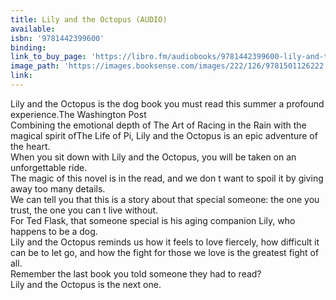 ```yaml
---
title: Lily and the Octopus (AUDIO)
available:
isbn: '9781442399600'
binding:
link_to_buy_page: 'https://libro.fm/audiobooks/9781442399600-lily-and-the-octopus'
image_path: 'https://images.booksense.com/images/222/126/9781501126222.jpg'
link:
---
```



Lily and the Octopus is the dog book you must read this summer a profound experience.The Washington Post&nbsp;
<br>Combining the emotional depth of The Art of Racing in the Rain with the magical spirit ofThe Life of Pi, Lily and the Octopus is an epic adventure of the heart.&nbsp;
<br>When you sit down with Lily and the Octopus, you will be taken on an unforgettable ride.&nbsp;
<br>The magic of this novel is in the read, and we don t want to spoil it by giving away too many details.&nbsp;
<br>We can tell you that this is a story about that special someone: the one you trust, the one you can t live without.&nbsp;
<br>For Ted Flask, that someone special is his aging companion Lily, who happens to be a dog.&nbsp;
<br>Lily and the Octopus reminds us how it feels to love fiercely, how difficult it can be to let go, and how the fight for those we love is the greatest fight of all.&nbsp;
<br>Remember the last book you told someone they had to read?&nbsp;
<br>Lily and the Octopus is the next one.